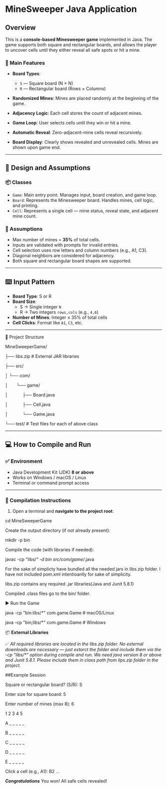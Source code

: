 # MineSweeper Java Application

## Overview

This is a **console-based Minesweeper game** implemented in Java. The game supports both square and rectangular boards, and allows the player to uncover cells until they either reveal all safe spots or hit a mine.

### 🎯 Main Features

- **Board Types**:
    - `S` — Square board (N × N)
    - `R` — Rectangular board (Rows × Columns)

- **Randomized Mines**: Mines are placed randomly at the beginning of the game.
- **Adjacency Logic**: Each cell stores the count of adjacent mines.
- **Game Loop**: User selects cells until they win or hit a mine.
- **Automatic Reveal**: Zero-adjacent-mine cells reveal recursively.
- **Board Display**: Clearly shows revealed and unrevealed cells. Mines are shown upon game end.

---

## 🧱 Design and Assumptions

### 📦 Classes

- `Game`: Main entry point. Manages input, board creation, and game loop.
- `Board`: Represents the Minesweeper board. Handles mines, cell logic, and printing.
- `Cell`: Represents a single cell — mine status, reveal state, and adjacent mine count.

### 📌 Assumptions

- Max number of mines = **35%** of total cells.
- Inputs are validated with prompts for invalid entries.
- Cell selection uses row letters and column numbers (e.g., A1, C3).
- Diagonal neighbors are considered for adjacency.
- Both square and rectangular board shapes are supported.

---

## ⌨️ Input Pattern

- **Board Type**: S or R
- **Board Size**:
    - S → Single integer `N`
    - R → Two integers `rows,cols` (e.g., `4,6`)
- **Number of Mines**: Integer ≤ 35% of total cells
- **Cell Clicks**: Format like `A1`, `C3`, etc.

---

📁 Project Structure

MineSweeperGame/

├── libs.zip                  # External JAR libraries

├── src/

│   └── com/

│   &nbsp;&nbsp;&nbsp;&nbsp;&nbsp;  └── game/

│      &nbsp;&nbsp;&nbsp;&nbsp;&nbsp;&nbsp;&nbsp;&nbsp;&nbsp;&nbsp;     ├── Board.java

│      &nbsp;&nbsp;&nbsp;&nbsp;&nbsp;&nbsp;&nbsp;&nbsp;&nbsp;&nbsp;     ├── Cell.java

│       &nbsp;&nbsp;&nbsp;&nbsp;&nbsp;&nbsp;&nbsp;&nbsp;&nbsp;&nbsp;    └── Game.java

└── test/                   #  Test files for each of above class

---
## 💻 How to Compile and Run

### ✅ Environment

- Java Development Kit (JDK) **8 or above**
- Works on Windows / macOS / Linux
- Terminal or command prompt access

---

### 🧪 Compilation Instructions

1. Open a terminal and **navigate to the project root**:

cd MineSweeperGame

Create the output directory (if not already present):


mkdir -p bin

Compile the code (with libraries if needed):


javac -cp "libs/*" -d bin src/com/game/*.java

For the sake of simplicty have bundled all the needed jars in libs.zip folder. I have not included pom.xml intentioanlly for sake of simplicity.

libs.zip contains any required .jar libraries(Java and Junit 5.8.1)

Compiled .class files go to the bin/ folder.

▶️ Run the Game

java -cp "bin:libs/*" com.game.Game         # macOS/Linux

java -cp "bin;libs/*" com.game.Game         # Windows

📦 **External Libraries**

✅ _All required libraries are located in the libs.zip folder. No external downloads are necessary — just extarct the folder and  include them via the -cp "libs/*" option during compile and run.
We need java version 8 or above and Junit 5.8.1. Please include them in class path from
lips.zip  folder in the project._

##Example Session

Square or rectangular board? (S/R): S

Enter size for square board: 5

Enter number of mines (max 8): 6

1  2  3  4  5

A  _ _ _ _ _

B  _ _ _ _ _

C  _ _ _ _ _

D  _ _ _ _ _

E  _ _ _ _ _

Click a cell (e.g., A1): B2
...

***Congratulations*** You won! All safe cells revealed!

